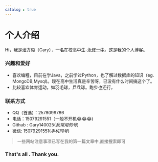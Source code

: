 ```yaml
---
catalog : true
---
```


# 个人介绍
Hi，我是淦方毅（Gary），一名在校高中生-[永修一中](https://baike.baidu.com/item/%E6%B0%B8%E4%BF%AE%E5%8E%BF%E7%AC%AC%E4%B8%80%E4%B8%AD%E5%AD%A6/4217202?fromtitle=%E6%B0%B8%E4%BF%AE%E4%B8%80%E4%B8%AD&fromid=627350&fr=aladdin)。这是我的个人博客。

### 兴趣和爱好
- 喜欢编程，目前在学Java，之前学过Python，也了解过数据库的知识（eg. MongoDB,Mysql)。现在高中生活真是辛苦呀，已没有什么时间搞这个了。
- 比较喜欢体育运动，如羽毛球，乒乓球。跑步也还行。

### 联系方式

- QQ（首选）：2578099786
- 电话：15079291551（一般不开机😂😂😂)
- Github : Gary140025(_我常用的号_)
- 微信: 15079291551(_手机同号_)

> 一些网站注意事项已写在我的第一篇文章中,直接搜索即可

### That's all . Thank you.
